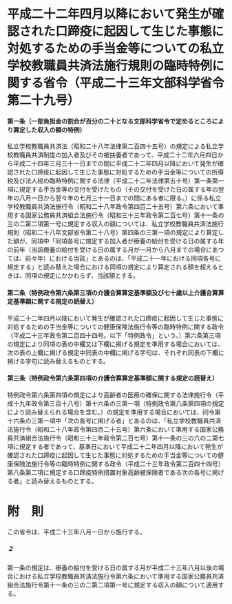 # 平成二十二年四月以降において発生が確認された口蹄疫に起因して生じた事態に対処するための手当金等についての私立学校教職員共済法施行規則の臨時特例に関する省令（平成二十三年文部科学省令第二十九号）
#### 第一条（一部負担金の割合が百分の二十となる文部科学省令で定めるところにより算定した収入の額の特例）
私立学校教職員共済法（昭和二十八年法律第二百四十五号）の規定による私立学校教職員共済制度の加入者及びその被扶養者であって、平成二十二年六月四日から平成二十四年三月三十一日までの間に平成二十二年四月以降において発生が確認された口蹄疫に起因して生じた事態に対処するための手当金等についての所得税及び法人税の臨時特例に関する法律（平成二十二年法律第五十号）第一条第一項に規定する手当金等の交付を受けたもの（その交付を受けた日の属する年の翌年の八月一日から翌々年の七月三十一日までの間にある者に限る。）に係る私立学校教職員共済法施行令（昭和二十八年政令第四百二十五号）第六条において準用する国家公務員共済組合法施行令（昭和三十三年政令第二百七号）第十一条の三の二第二項第一号に規定する収入の額については、私立学校教職員共済法施行規則（昭和二十八年文部省令第二十八号）第四条の三第一項の規定により算定した額が、同項中「同項各号に規定する加入者が療養の給付を受ける日の属する年の前年（当該療養の給付を受ける日の属する月が一月から八月までの場合にあつては、前々年）における当該」とあるのは、「平成二十一年における同項各号に規定する」と読み替えた場合における同項の規定により算定される額を超えるときは、同項の規定にかかわらず、当該額とする。
#### 第二条（特例政令第六条第三項の介護合算算定基準額及び七十歳以上介護合算算定基準額に関する規定の読替え）
平成二十二年四月以降において発生が確認された口蹄疫に起因して生じた事態に対処するための手当金等についての健康保険法施行令等の臨時特例に関する政令（平成二十三年政令第二百四十四号。以下「特例政令」という。）第六条第三項の規定により同項の表の中欄又は下欄に掲げる規定を準用する場合においては、次の表の上欄に掲げる規定中同表の中欄に掲げる字句は、それぞれ同表の下欄に掲げる字句に読み替えるものとする。
#### 第三条（特例政令第六条第四項の介護合算算定基準額に関する規定の読替え）
特例政令第六条第四項の規定により高齢者の医療の確保に関する法律施行令（平成十九年政令第三百十八号）第十六条の三第一項（特例政令第八条第四項の規定により読み替えられる場合を含む。）の規定を準用する場合においては、同令第十六条の三第一項中「次の各号に掲げる者」とあるのは、「私立学校教職員共済法施行令（昭和二十八年政令第四百二十五号）第六条において準用する国家公務員共済組合法施行令（昭和三十三年政令第二百七号）第十一条の三の六の二第七項に規定する者であって、基準日において平成二十二年四月以降において発生が確認された口蹄疫に起因して生じた事態に対処するための手当金等についての健康保険法施行令等の臨時特例に関する政令（平成二十三年政令第二百四十四号）第八条第二項に規定する口蹄疫特例措置対象高齢被保険者である次の各号に掲げる者」と読み替えるものとする。
# 附　則
この省令は、平成二十三年八月一日から施行する。
##### ２
第一条の規定は、療養の給付を受ける日の属する月が平成二十三年八月以後の場合における私立学校教職員共済法施行令第六条において準用する国家公務員共済組合法施行令第十一条の三の二第二項第一号に規定する収入の額について適用する。
